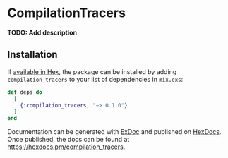 # CompilationTracers

**TODO: Add description**

## Installation

If [available in Hex](https://hex.pm/docs/publish), the package can be installed
by adding `compilation_tracers` to your list of dependencies in `mix.exs`:

```elixir
def deps do
  [
    {:compilation_tracers, "~> 0.1.0"}
  ]
end
```

Documentation can be generated with [ExDoc](https://github.com/elixir-lang/ex_doc)
and published on [HexDocs](https://hexdocs.pm). Once published, the docs can
be found at <https://hexdocs.pm/compilation_tracers>.


